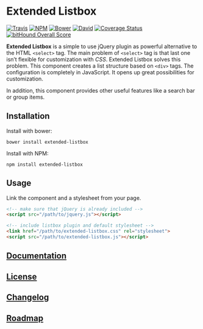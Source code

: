 # Extended Listbox


[![Travis](https://img.shields.io/travis/code-chris/extended-listbox.svg?branch=master)](https://travis-ci.org/code-chris/extended-listbox)
[![NPM](https://img.shields.io/npm/v/extended-listbox.svg)](https://www.npmjs.com/package/extended-listbox)
[![Bower](https://img.shields.io/bower/v/extended-listbox.svg)](https://github.com/code-chris/extended-listbox)
[![David](https://img.shields.io/david/dev/code-chris/extended-listbox.svg)](https://david-dm.org/code-chris/extended-listbox)
[![Coverage Status](https://coveralls.io/repos/code-chris/extended-listbox/badge.svg?branch=master&service=github)](https://coveralls.io/github/code-chris/extended-listbox?branch=master)
[![bitHound Overall Score](https://www.bithound.io/github/code-chris/extended-listbox/badges/score.svg)](https://www.bithound.io/github/code-chris/extended-listbox)


**Extended Listbox** is a simple to use jQuery plugin as powerful
alternative to the HTML `<select>` tag. The main problem of
`<select>` tag is that last one isn’t flexible for customization with
*CSS*. Extended Listbox solves this problem. This component creates a list
structure based on `<div>` tags. The configuration is completely in
JavaScript. It opens up great possibilities for customization.

In addition, this component provides other useful features like a search
bar or group items.

## Installation

Install with bower:
```
bower install extended-listbox
```
Install with NPM:
```
npm install extended-listbox
```


## Usage

Link the component and a stylesheet from your page.

```html
<!-- make sure that jQuery is already included -->
<script src="/path/to/jquery.js"></script>

<!-- include listbox plugin and default stylesheet -->
<link href="/path/to/extended-listbox.css" rel="stylesheet">
<script src="/path/to/extended-listbox.js"></script>
```


[Documentation](http://code-chris.github.io/extended-listbox/documentation/latest/index.html)
--------------
[License](https://github.com/code-chris/extended-listbox/blob/master/LICENSE)
--------
[Changelog](https://github.com/code-chris/extended-listbox/blob/master/doc/CHANGELOG.md)
----------
[Roadmap](https://github.com/code-chris/extended-listbox/blob/master/doc/ROADMAP.md)
--------
